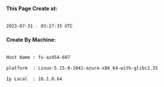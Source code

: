 
   
#### This Page Create at:

```bash

2023-07-31 - 03:27:35 UTC

```

#### Create By Machine:

```bash

Host Name : fv-az454-607

platform  : Linux-5.15.0-1041-azure-x86_64-with-glibc2.35

Ip Local  : 10.1.0.64

```

